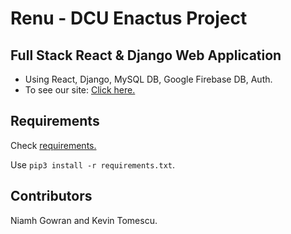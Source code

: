 # Renu - DCU Enactus Project
## Full Stack React & Django Web Application

* Using React, Django, MySQL DB, Google Firebase DB, Auth.
* To see our site: [Click here.]()




## Requirements
 Check [requirements.](https://github.com/kmanjt/Renu-Django/blob/main/requirements.txt)

Use `pip3 install -r requirements.txt`.



## Contributors
Niamh Gowran and Kevin Tomescu.
